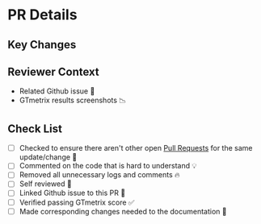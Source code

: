 # PR Details

## Key Changes

<!-- List the changes to look for in this PR and the dependencies that are required if any -->

## Reviewer Context

- Related Github issue 🔗
- GTmetrix results screenshots 📉

## Check List

- [ ] Checked to ensure there aren't other open [Pull Requests](https://github.com/amjedidiah/crm-website/pulls) for the same update/change :eyes:
- [ ] Commented on the code that is hard to understand :bulb:
- [ ] Removed all unnecessary logs and comments :fire:
- [ ] Self reviewed :eyes:
- [ ] Linked Github issue to this PR :link:
- [ ] Verified passing GTmetrix score :white_check_mark:
- [ ] Made corresponding changes needed to the documentation :memo:
